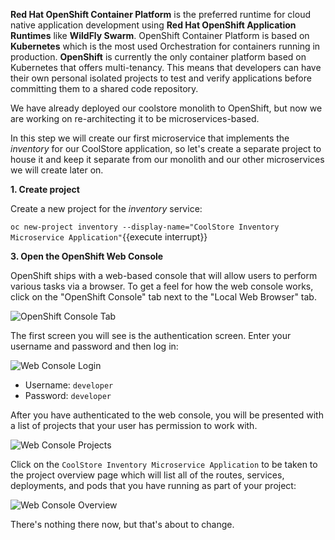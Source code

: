 **Red Hat OpenShift Container Platform** is the preferred runtime for cloud native application development
using **Red Hat OpenShift Application Runtimes**
like **WildFly Swarm**. OpenShift Container Platform is based on **Kubernetes** which is the most used Orchestration
for containers running in production. **OpenShift** is currently the only container platform based on Kubernetes
that offers multi-tenancy. This means that developers can have their own personal isolated projects to test and
verify applications before committing them to a shared code repository.

We have already deployed our coolstore monolith to OpenShift, but now we are working on re-architecting it to be
microservices-based.

In this step we will create our first microservice that implements the _inventory_ for our CoolStore application,
so let's create a separate project to house it and keep it separate from our monolith and our other microservices we will
create later on.

**1. Create project**

Create a new project for the _inventory_ service:

```oc new-project inventory --display-name="CoolStore Inventory Microservice Application"```{{execute interrupt}}

**3. Open the OpenShift Web Console**

OpenShift ships with a web-based console that will allow users to
perform various tasks via a browser. To get a feel for how the web console
works, click on the "OpenShift Console" tab next to the "Local Web Browser" tab.

![OpenShift Console Tab](../../assets/mono-to-micro-part-1/openshift-console-tab.png)

The first screen you will see is the authentication screen. Enter your username and password and 
then log in:

![Web Console Login](../../assets/mono-to-micro-part-1/login.png)

* Username: `developer`
* Password: `developer`

After you have authenticated to the web console, you will be presented with a
list of projects that your user has permission to work with.

![Web Console Projects](../../assets/mono-to-micro-part-1/projects.png)

Click on the `CoolStore Inventory Microservice Application` to be taken to the project overview page
which will list all of the routes, services, deployments, and pods that you have
running as part of your project:

![Web Console Overview](../../assets/mono-to-micro-part-1/overview.png)

There's nothing there now, but that's about to change.

